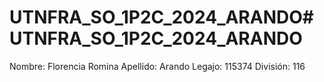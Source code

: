 # UTNFRA_SO_1P2C_2024_ARANDO# UTNFRA_SO_1P2C_2024_ARANDO


Nombre: Florencia Romina
Apellido: Arando
Legajo: 115374
División: 116
